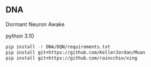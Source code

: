 ## DNA
Dormant Neuron Awake

python 3.10

```bash
pip install -r DNA/DQN/requirements.txt
pip install git+https://github.com/KellerJordan/Muon 
pip install git+https://github.com/raincchio/xing
```


